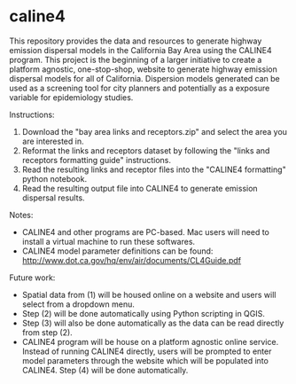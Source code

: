 # caline4
This repository provides the data and resources to generate highway emission dispersal models in the California Bay Area using the CALINE4 program. This project is the beginning of a larger initiative to create a platform agnostic, one-stop-shop, website to generate highway emission dispersal models for all of California. Dispersion models generated can be used as a screening tool for city planners and potentially as a exposure variable for epidemiology studies. 

Instructions:
1. Download the "bay area links and receptors.zip" and select the area you are interested in.
2. Reformat the links and receptors dataset by following the "links and receptors formatting guide" instructions.
3. Read the resulting links and receptor files into the "CALINE4 formatting" python notebook.
4. Read the resulting output file into CALINE4 to generate emission dispersal results.

Notes:
- CALINE4 and other programs are PC-based. Mac users will need to install a virtual machine to run these softwares.
- CALINE4 model parameter definitions can be found: http://www.dot.ca.gov/hq/env/air/documents/CL4Guide.pdf

Future work: 
- Spatial data from (1) will be housed online on a website and users will select from a dropdown menu.
- Step (2) will be done automatically using Python scripting in QGIS. 
- Step (3) will also be done automatically as the data can be read directly from step (2).
- CALINE4 program will be house on a platform agnostic online service. Instead of running CALINE4 directly, users will be prompted to enter model parameters through the website which will be populated into CALINE4. Step (4) will be done automatically. 

